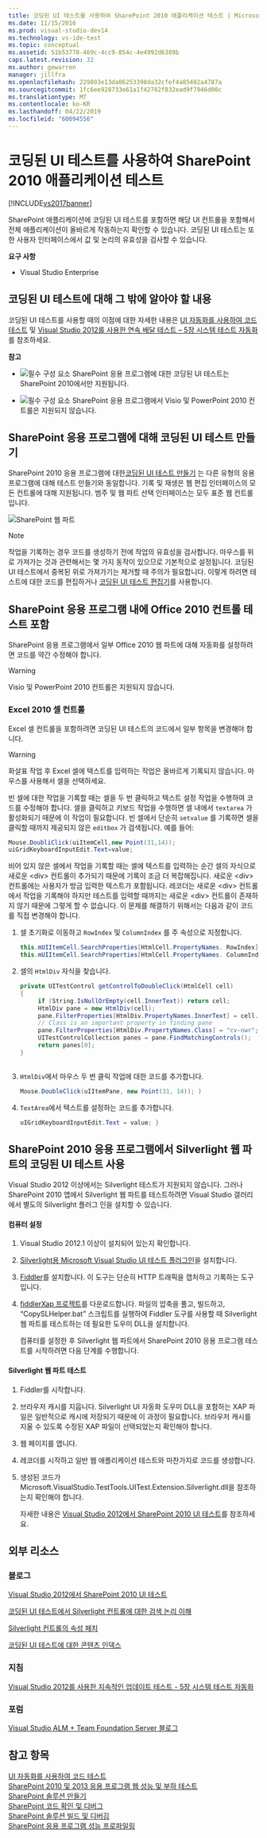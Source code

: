 ```yaml
---
title: 코딩된 UI 테스트를 사용하여 SharePoint 2010 애플리케이션 테스트 | Microsoft Docs
ms.date: 11/15/2016
ms.prod: visual-studio-dev14
ms.technology: vs-ide-test
ms.topic: conceptual
ms.assetid: 51b53778-469c-4cc9-854c-4e4992d6389b
caps.latest.revision: 32
ms.author: gewarren
manager: jillfra
ms.openlocfilehash: 229893e13da06253398da32cfef4a85402a4787a
ms.sourcegitcommit: 1fc6ee928733e61a1f42782f832ead9f7946d00c
ms.translationtype: MT
ms.contentlocale: ko-KR
ms.lasthandoff: 04/22/2019
ms.locfileid: "60094556"
---
```

# <a name="testing-sharepoint-2010-applications-with-coded-ui-tests"></a>코딩된 UI 테스트를 사용하여 SharePoint 2010 애플리케이션 테스트
[!INCLUDE[vs2017banner](../includes/vs2017banner.md)]

SharePoint 애플리케이션에 코딩된 UI 테스트를 포함하면 해당 UI 컨트롤을 포함해서 전체 애플리케이션이 올바르게 작동하는지 확인할 수 있습니다. 코딩된 UI 테스트는 또한 사용자 인터페이스에서 값 및 논리의 유효성을 검사할 수 있습니다.  
  
 **요구 사항**  
  
- Visual Studio Enterprise  
  
## <a name="what-else-should-i-know-about-coded-ui-tests"></a>코딩된 UI 테스트에 대해 그 밖에 알아야 할 내용  
 코딩된 UI 테스트를 사용할 때의 이점에 대한 자세한 내용은 [UI 자동화를 사용하여 코드 테스트](../test/use-ui-automation-to-test-your-code.md) 및 [Visual Studio 2012를 사용한 연속 배달 테스트 – 5장 시스템 테스트 자동화](http://go.microsoft.com/fwlink/?LinkID=255196)를 참조하세요.  
  
 **참고**  
  
- ![필수 구성 요소](../test/media/prereq.png "Prereq") SharePoint 응용 프로그램에 대한 코딩된 UI 테스트는 SharePoint 2010에서만 지원됩니다.  
  
- ![필수 구성 요소](../test/media/prereq.png "Prereq") SharePoint 응용 프로그램에서 Visio 및 PowerPoint 2010 컨트롤은 지원되지 않습니다.  
  
## <a name="creating-a-coded-ui-test-for-your-sharepoint-app"></a>SharePoint 응용 프로그램에 대해 코딩된 UI 테스트 만들기  
 SharePoint 2010 응용 프로그램에 대한[코딩된 UI 테스트 만들기](../test/use-ui-automation-to-test-your-code.md#VerifyingCodeUsingCUITCreate) 는 다른 유형의 응용 프로그램에 대해 테스트 만들기와 동일합니다. 기록 및 재생은 웹 편집 인터페이스의 모든 컨트롤에 대해 지원됩니다. 범주 및 웹 파트 선택 인터페이스는 모두 표준 웹 컨트롤입니다.  
  
 ![SharePoint 웹 파트](../test/media/cuit-sharepoint.png "CUIT_SharePoint")  
  
> [!NOTE]
>  작업을 기록하는 경우 코드를 생성하기 전에 작업의 유효성을 검사합니다. 마우스를 위로 가져가는 것과 관련해서는 몇 가지 동작이 있으므로 기본적으로 설정됩니다. 코딩된 UI 테스트에서 중복된 위로 가져가기는 제거할 때 주의가 필요합니다. 이렇게 하려면 테스트에 대한 코드를 편집하거나 [코딩된 UI 테스트 편집기](../test/editing-coded-ui-tests-using-the-coded-ui-test-editor.md)를 사용합니다.  
  
## <a name="including-testing-of-office-2010-controls-within-your-sharepoint-app"></a>SharePoint 응용 프로그램 내에 Office 2010 컨트롤 테스트 포함  
 SharePoint 응용 프로그램에서 일부 Office 2010 웹 파트에 대해 자동화를 설정하려면 코드를 약간 수정해야 합니다.  
  
> [!WARNING]
>  Visio 및 PowerPoint 2010 컨트롤은 지원되지 않습니다.  
  
### <a name="excel-2010-cell-controls"></a>Excel 2010 셀 컨트롤  
 Excel 셀 컨트롤을 포함하려면 코딩된 UI 테스트의 코드에서 일부 항목을 변경해야 합니다.  
  
> [!WARNING]
>  화살표 작업 후 Excel 셀에 텍스트를 입력하는 작업은 올바르게 기록되지 않습니다. 마우스를 사용해서 셀을 선택하세요.  
  
 빈 셀에 대한 작업을 기록할 때는 셀을 두 번 클릭하고 텍스트 설정 작업을 수행하여 코드를 수정해야 합니다. 셀을 클릭하고 키보드 작업을 수행하면 셀 내에서 `textarea` 가 활성화되기 때문에 이 작업이 필요합니다. 빈 셀에서 단순히 `setvalue` 를 기록하면 셀을 클릭할 때까지 제공되지 않은 `editbox` 가 검색됩니다. 예를 들어:  
  
```csharp  
Mouse.DoubliClick(uiItemCell,new Point(31,14));  
uiGridKeyboardInputEdit.Text=value;  
```  
  
 비어 있지 않은 셀에서 작업을 기록할 때는 셀에 텍스트를 입력하는 순간 셀의 자식으로 새로운 \<div> 컨트롤이 추가되기 때문에 기록이 조금 더 복잡해집니다. 새로운 \<div> 컨트롤에는 사용자가 방금 입력한 텍스트가 포함됩니다. 레코더는 새로운 \<div> 컨트롤에서 작업을 기록해야 하지만 테스트를 입력할 때까지는 새로운 \<div> 컨트롤이 존재하지 않기 때문에 그렇게 할 수 없습니다. 이 문제를 해결하기 위해서는 다음과 같이 코드를 직접 변경해야 합니다.  
  
1. 셀 초기화로 이동하고 `RowIndex` 및 `ColumnIndex` 를 주 속성으로 지정합니다.  
  
    ```csharp  
    this.mUIItemCell.SearchProperties[HtmlCell.PropertyNames. RowIndex] = "3";   
    this.mUIItemCell.SearchProperties[HtmlCell.PropertyNames. ColumnIndex] = "3";  
    ```  
  
2. 셀의 `HtmlDiv` 자식을 찾습니다.  
  
    ```csharp  
    private UITestControl getControlToDoubleClick(HtmlCell cell)   
    {   
         if (String.IsNullOrEmpty(cell.InnerText)) return cell;   
         HtmlDiv pane = new HtmlDiv(cell);   
         pane.FilterProperties[HtmlDiv.PropertyNames.InnerText] = cell.InnerText;   
         // Class is an important property in finding pane   
         pane.FilterProperties[HtmlDiv.PropertyNames.Class] = "cv-nwr";   
         UITestControlCollection panes = pane.FindMatchingControls();   
         return panes[0];   
    }  
  
    ```  
  
3. `HtmlDiv`에서 마우스 두 번 클릭 작업에 대한 코드를 추가합니다.  
  
    ```csharp  
    Mouse.DoubleClick(uIItemPane, new Point(31, 14)); )  
    ```  
  
4. `TextArea`에서 텍스트를 설정하는 코드를 추가합니다.  
  
    ```csharp  
    uIGridKeyboardInputEdit.Text = value; }  
    ```  
  
## <a name="enabling-coded-ui-testing-of-silverlight-web-parts-in-your-sharepoint-2010-app"></a>SharePoint 2010 응용 프로그램에서 Silverlight 웹 파트의 코딩된 UI 테스트 사용  
 Visual Studio 2012 이상에서는 Silverlight 테스트가 지원되지 않습니다. 그러나 SharePoint 2010 앱에서 Silverlight 웹 파트를 테스트하려면 Visual Studio 갤러리에서 별도의 Silverlight 플러그 인을 설치할 수 있습니다.  
  
#### <a name="setting-up-your-machine"></a>컴퓨터 설정  
  
1. Visual Studio 2012.1 이상이 설치되어 있는지 확인합니다.  
  
2. [Silverlight용 Microsoft Visual Studio UI 테스트 플러그인](http://visualstudiogallery.msdn.microsoft.com/28312a61-9451-451a-990c-c9929b751eb4)을 설치합니다.  
  
3. [Fiddler](http://www.fiddler2.com/fiddler2/)를 설치합니다. 이 도구는 단순히 HTTP 트래픽을 캡처하고 기록하는 도구입니다.  
  
4. [fiddlerXap 프로젝트](https://40jajy3iyl373v772m19fybm-wpengine.netdna-ssl.com/wp-content/uploads/sites/6/2019/02/FiddlerXapProxy.zip)를 다운로드합니다. 파일의 압축을 풀고, 빌드하고, “CopySLHelper.bat” 스크립트를 실행하여 Fiddler 도구를 사용할 때 Silverlight 웹 파트를 테스트하는 데 필요한 도우미 DLL을 설치합니다.  
  
   컴퓨터를 설정한 후 Silverlight 웹 파트에서 SharePoint 2010 응용 프로그램 테스트를 시작하려면 다음 단계를 수행합니다.  
  
#### <a name="testing-silverlight-web-parts"></a>Silverlight 웹 파트 테스트  
  
1. Fiddler를 시작합니다.  
  
2. 브라우저 캐시를 지웁니다. Silverlight UI 자동화 도우미 DLL을 포함하는 XAP 파일은 일반적으로 캐시에 저장되기 때문에 이 과정이 필요합니다. 브라우저 캐시를 지울 수 있도록 수정된 XAP 파일이 선택되었는지 확인해야 합니다.  
  
3. 웹 페이지를 엽니다.  
  
4. 레코더를 시작하고 일반 웹 애플리케이션 테스트와 마찬가지로 코드를 생성합니다.  
  
5. 생성된 코드가 Microsoft.VisualStudio.TestTools.UITest.Extension.Silverlight.dll을 참조하는지 확인해야 합니다.  
  
     자세한 내용은 [Visual Studio 2012에서 SharePoint 2010 UI 테스트](http://blogs.msdn.com/b/visualstudioalm/archive/2012/11/01/ui-testing-sharepoint-2010-with-visual-studio-2012.aspx)를 참조하세요.  
  
## <a name="external-resources"></a>외부 리소스  
  
### <a name="blogs"></a>블로그  
 [Visual Studio 2012에서 SharePoint 2010 UI 테스트](http://blogs.msdn.com/b/visualstudioalm/archive/2012/11/01/ui-testing-sharepoint-2010-with-visual-studio-2012.aspx)  
  
 [코딩된 UI 테스트에서 Silverlight 컨트롤에 대한 검색 논리 이해](http://blogs.msdn.com/b/tapas_sahoos_blog/archive/2010/11/16/understanding-the-search-logic-for-silverlight-controls-in-coded-ui-test.aspx)  
  
 [Silverlight 컨트롤의 속성 페치](http://blogs.msdn.com/b/tapas_sahoos_blog/archive/2010/11/16/fetching-property-of-a-silverlight-control.aspx)  
  
 [코딩된 UI 테스트에 대한 콘텐츠 인덱스](http://blogs.msdn.com/b/mathew_aniyan/archive/2010/02/11/content-index-for-coded-ui-test.aspx)  
  
### <a name="guidance"></a>지침  
 [Visual Studio 2012를 사용한 지속적인 업데이트 테스트 - 5장 시스템 테스트 자동화](http://go.microsoft.com/fwlink/?LinkID=255196)  
  
### <a name="forum"></a>포럼  
 [Visual Studio ALM + Team Foundation Server 블로그](http://go.microsoft.com/fwlink/?LinkID=254496)  
  
## <a name="see-also"></a>참고 항목  
 [UI 자동화를 사용하여 코드 테스트](../test/use-ui-automation-to-test-your-code.md)   
 [SharePoint 2010 및 2013 응용 프로그램 웹 성능 및 부하 테스트](http://msdn.microsoft.com/library/20c2e469-0e4e-4296-a739-c0e8fff36e54)   
 [SharePoint 솔루션 만들기](http://msdn.microsoft.com/library/4bfb1e59-97c9-4594-93f8-3068b4eb9631)   
 [SharePoint 코드 확인 및 디버그](http://msdn.microsoft.com/library/b5f3bce2-6a51-41b1-a292-9e384bae420c)   
 [SharePoint 솔루션 빌드 및 디버깅](http://msdn.microsoft.com/library/c9e7c9ab-4eb3-40cd-a9b9-6c2a896f70ae)   
 [SharePoint 응용 프로그램 성능 프로파일링](http://msdn.microsoft.com/library/61ae02e7-3f37-4230-bae1-54a498c2fae8)
